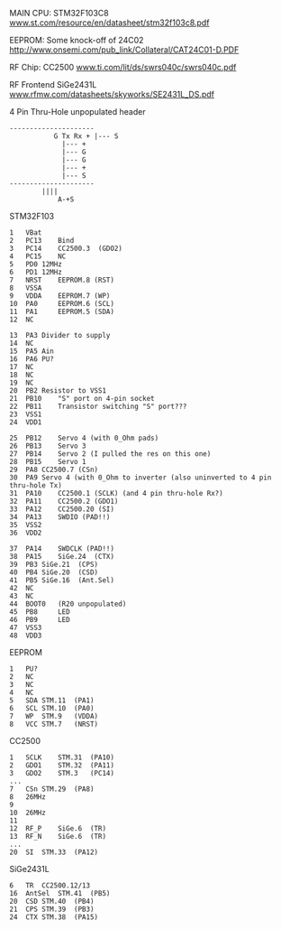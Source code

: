 MAIN CPU: STM32F103C8
www.st.com/resource/en/datasheet/stm32f103c8.pdf

EEPROM: Some knock-off of 24C02
http://www.onsemi.com/pub_link/Collateral/CAT24C01-D.PDF

RF Chip: CC2500
www.ti.com/lit/ds/swrs040c/swrs040c.pdf

RF Frontend SiGe2431L
www.rfmw.com/datasheets/skyworks/SE2431L_DS.pdf

4 Pin Thru-Hole unpopulated header
```
--------------------- 
           G Tx Rx + |--- S 
		     |--- +
		     |--- G
		     |--- G 
		     |--- +
		     |--- S 
---------------------
		||||
	        A-+S
```

STM32F103
```
1	VBat
2	PC13	Bind
3	PC14	CC2500.3  (GDO2)
4	PC15	NC
5	PD0	12MHz
6	PD1	12MHz
7	NRST	EEPROM.8 (RST)
8	VSSA
9	VDDA	EEPROM.7 (WP)
10	PA0 	EEPROM.6 (SCL)
11	PA1 	EEPROM.5 (SDA)
12	NC

13 	PA3	Divider to supply
14	NC
15	PA5	Ain 
16	PA6	PU?
17	NC
18	NC
19	NC
20	PB2	Resistor to VSS1
21	PB10	"S" port on 4-pin socket
22	PB11	Transistor switching "S" port???
23	VSS1
24	VDD1

25	PB12	Servo 4 (with 0_Ohm pads)
26	PB13	Servo 3
27	PB14	Servo 2 (I pulled the res on this one)
28	PB15	Servo 1
29	PA8	CC2500.7 (CSn)
30	PA9	Servo 4 (with 0_Ohm to inverter (also uninverted to 4 pin thru-hole Tx)
31	PA10	CC2500.1 (SCLK) (and 4 pin thru-hole Rx?)
32	PA11	CC2500.2 (GDO1)
33	PA12	CC2500.20 (SI)
34	PA13	SWDIO (PAD!!)
35	VSS2
36	VDD2

37	PA14	SWDCLK (PAD!!)
38	PA15	SiGe.24  (CTX)
39	PB3	SiGe.21  (CPS)
40	PB4	SiGe.20  (CSD)
41	PB5	SiGe.16  (Ant.Sel)
42	NC
43	NC
44	BOOT0	(R20 unpopulated)
45	PB8		LED
46	PB9		LED
47 	VSS3
48	VDD3
```

EEPROM
```
1	PU?
2	NC
3	NC
4	NC
5	SDA	STM.11  (PA1)
6	SCL	STM.10	(PA0)
7	WP	STM.9	(VDDA)
8	VCC	STM.7	(NRST)
```

CC2500
```
1	SCLK	STM.31	(PA10)
2	GDO1	STM.32	(PA11)
3	GDO2	STM.3	(PC14)
...
7	CSn	STM.29	(PA8)
8	26MHz
9
10	26MHz
11	
12	RF_P	SiGe.6	(TR)
13	RF_N	SiGe.6	(TR)
...
20	SI	STM.33	(PA12)
```


SiGe2431L
```
6	TR	CC2500.12/13
16	AntSel	STM.41	(PB5)
20	CSD	STM.40	(PB4)
21	CPS	STM.39	(PB3)
24	CTX	STM.38	(PA15)
```



